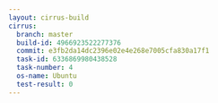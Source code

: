 ```yaml
---
layout: cirrus-build
cirrus:
  branch: master
  build-id: 4966923522277376
  commit: e3fb2da14dc2396e02e4e268e7005cfa830a17f1
  task-id: 6336869980438528
  task-number: 4
  os-name: Ubuntu
  test-result: 0
---
```

